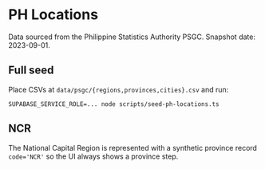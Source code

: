 # PH Locations

Data sourced from the Philippine Statistics Authority PSGC. Snapshot date: 2023-09-01.

## Full seed

Place CSVs at `data/psgc/{regions,provinces,cities}.csv` and run:

```
SUPABASE_SERVICE_ROLE=... node scripts/seed-ph-locations.ts
```

## NCR

The National Capital Region is represented with a synthetic province record `code='NCR'` so the UI always shows a province step.

